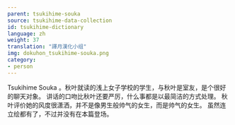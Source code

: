 ```yaml
---
parent: tsukihime-souka
source: tsukihime-data-collection
id: tsukihime-dictionary
language: zh
weight: 37
translation: "譯月漢化小组"
img: dokuhon_tsukihime-souka.png
category:
- person
---
```


Tsukihime Souka 。秋叶就读的浅上女子学校的学生，与秋叶是室友，是个很好的聊天对象。
讲话的口吻比秋叶还要严厉，什么事都是以最简洁的方式处理。
秋叶评价她的风度很潇洒，并不是像男生般帅气的女生，而是帅气的女生。
虽然连立绘都有了，不过并没有在本篇登场。

